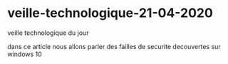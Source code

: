 # veille-technologique-21-04-2020
 
 veille technologique du jour
 
 dans ce article nous allons parler des failles de securite decouvertes sur windows 10
